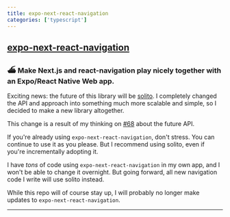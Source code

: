 ```yaml
---
title: expo-next-react-navigation
categories: ['typescript']
---
```

## [expo-next-react-navigation](https://github.com/nandorojo/expo-next-react-navigation)

### ⛴ Make Next.js and react-navigation play nicely together with an Expo/React Native Web app.


Exciting news: the future of this library will be [solito](https://github.com/nandorojo/solito). I completely changed the API and approach into something much more scalable and simple, so I decided to make a new library altogether.

This change is a result of my thinking on [#68](https://github.com/nandorojo/expo-next-react-navigation/issues) about the future API.

If you're already using `expo-next-react-navigation`, don't stress. You can continue to use it as you please. But I recommend using solito, even if you're incrementally adopting it. 

I have *tons* of code using `expo-next-react-navigation` in my own app, and I won't be able to change it overnight. But going forward, all new navigation code I write will use solito instead.

While this repo will of course stay up, I will probably no longer make updates to `expo-next-react-navigation`. 

----
